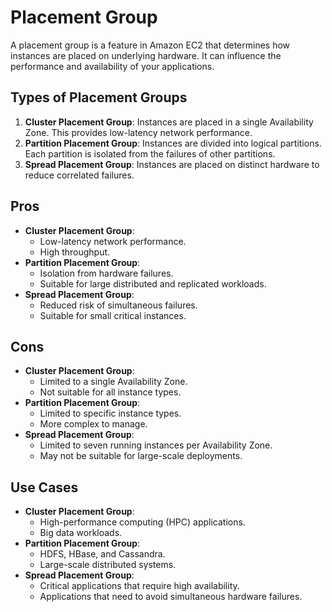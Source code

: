 # Placement Group

A placement group is a feature in Amazon EC2 that determines how instances are placed on underlying hardware. It can influence the performance and availability of your applications.

## Types of Placement Groups
1. **Cluster Placement Group**: Instances are placed in a single Availability Zone. This provides low-latency network performance.
2. **Partition Placement Group**: Instances are divided into logical partitions. Each partition is isolated from the failures of other partitions.
3. **Spread Placement Group**: Instances are placed on distinct hardware to reduce correlated failures.

## Pros
- **Cluster Placement Group**:
    - Low-latency network performance.
    - High throughput.
- **Partition Placement Group**:
    - Isolation from hardware failures.
    - Suitable for large distributed and replicated workloads.
- **Spread Placement Group**:
    - Reduced risk of simultaneous failures.
    - Suitable for small critical instances.

## Cons
- **Cluster Placement Group**:
    - Limited to a single Availability Zone.
    - Not suitable for all instance types.
- **Partition Placement Group**:
    - Limited to specific instance types.
    - More complex to manage.
- **Spread Placement Group**:
    - Limited to seven running instances per Availability Zone.
    - May not be suitable for large-scale deployments.

## Use Cases
- **Cluster Placement Group**:
    - High-performance computing (HPC) applications.
    - Big data workloads.
- **Partition Placement Group**:
    - HDFS, HBase, and Cassandra.
    - Large-scale distributed systems.
- **Spread Placement Group**:
    - Critical applications that require high availability.
    - Applications that need to avoid simultaneous hardware failures.
